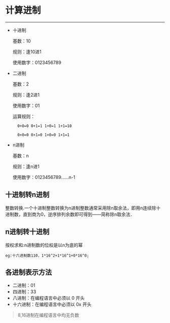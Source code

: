 # 计算进制 #
----------

- 十进制

    基数：10

    规则：逢10进1
    
    使用数字：0123456789

- 二进制

    基数：2

    规则：逢2进1
    
    使用数字：01
    
    运算规则：

        0+0=0 0+1=1 1+0=1 1+1=10

        0×0=0 0×1=0 1×0=0 1×1=1

- n进制
    
    基数：n

    规则：逢n进1
    
    使用数字：0123456789......n-1

## 十进制转n进制 ##

整数转换.一个十进制整数转换为n进制整数通常采用除n取余法，即用n连续除十进制数，直到商为0，逆序排列余数即可得到――简称除n取余法．

## n进制转十进制 ##

按权求和:n进制数的位权是以n为底的幂

    eg:十六进制数110，1*16^2+1*16^1+0*16^0;

## 各进制表示方法 ##

- 二进制：01
- 四进制：33
- 八进制：在编程语言中必须以 0 开头
- 十六进制：在编程语言中必须以 0x 开头

> 8,16进制在编程语言中均无负数
    